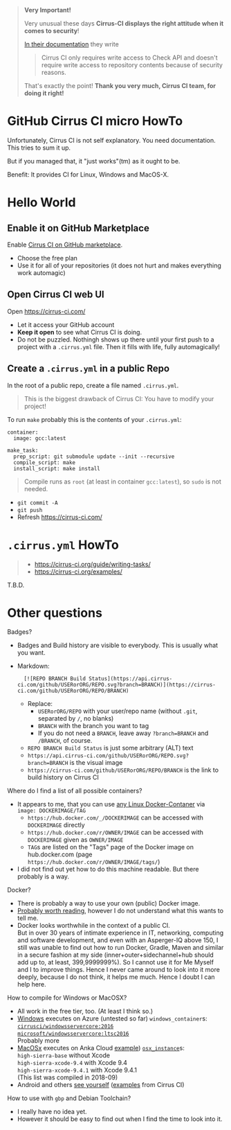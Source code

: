 > **Very Important!**
>
> Very unusual these days **Cirrus-CI displays the right attitude when it comes to security**!
>
> [In their documentation](https://cirrus-ci.org/examples/#release-assets) they write
>
> > Cirrus CI only requires write access to Check API and doesn't require write access to repository contents because of security reasons.
>
> That's exactly the point!  **Thank you very much, Cirrus CI team, for doing it right!**

# GitHub Cirrus CI micro HowTo

Unfortunately, Cirrus CI is not self explanatory.  You need documentation.  This tries to sum it up.

But if you managed that, it "just works"(tm) as it ought to be.

Benefit: It provides CI for Linux, Windows and MacOS-X.


# Hello World

## Enable it on GitHub Marketplace

Enable [Cirrus CI on GitHub marketplace](https://github.com/marketplace/cirrus-ci).
- Choose the free plan
- Use it for all of your repositories (it does not hurt and makes everything work automagic)

## Open Cirrus CI web UI

Open https://cirrus-ci.com/
- Let it access your GitHub account
- **Keep it open** to see what Cirrus CI is doing.
- Do not be puzzled.  Nothingh shows up there until your first push to a project with a `.cirrus.yml` file.  Then it fills with life, fully automagically!

## Create a `.cirrus.yml` in a public Repo

In the root of a public repo, create a file named `.cirrus.yml`.

> This is the biggest drawback of Cirrus CI:  You have to modify your project!

To run `make` probably this is the contents of your `.cirrus.yml`:

```
container:
  image: gcc:latest

make_task:
  prep_script: git submodule update --init --recursive
  compile_script: make
  install_script: make install
```

> Compile runs as `root` (at least in container `gcc:latest`), so `sudo` is not needed.

- `git commit -A`
- `git push`
- Refresh https://cirrus-ci.com/


# `.cirrus.yml` HowTo

> - https://cirrus-ci.org/guide/writing-tasks/
> - https://cirrus-ci.org/examples/

T.B.D.

# Other questions

Badges?

- Badges and Build history are visible to everybody.  This is usually what you want.
- Markdown:

        [![REPO BRANCH Build Status](https://api.cirrus-ci.com/github/USERorORG/REPO.svg?branch=BRANCH)](https://cirrus-ci.com/github/USERorORG/REPO/BRANCH)
    
  - Replace:
    - `USERorORG/REPO` with your user/repo name (without `.git`, separated by `/`, no blanks)
    - `BRANCH` with the branch you want to tag
    - If you do not need a `BRANCH`, leave away `?branch=BRANCH` and `/BRANCH`, of course.
  - `REPO BRANCH Build Status` is just some arbitrary (ALT) text
  - `https://api.cirrus-ci.com/github/USERorORG/REPO.svg?branch=BRANCH` is the visual image
  - `https://cirrus-ci.com/github/USERorORG/REPO/BRANCH` is the link to build history on Cirrus CI

Where do I find a list of all possible containers?

- It appears to me, that you can use [any Linux Docker-Contaner](https://hub.docker.com/explore/) via `image: DOCKERIMAGE/TAG`
  - `https://hub.docker.com/_/DOCKERIMAGE` can be accessed with `DOCKERIMAGE` directly
  - `https://hub.docker.com/r/OWNER/IMAGE` can be accessed with `DOCKERIMAGE` given as `OWNER/IMAGE`
  - `TAG`s are listed on the "Tags" page of the Docker image on hub.docker.com (page `https://hub.docker.com/r/OWNER/IMAGE/tags/`)
- I did not find out yet how to do this machine readable.  But there probably is a way.

Docker?

- There is probably a way to use your own (public) Docker image.
- [Probably worth reading](https://cirrus-ci.org/guide/docker-builder/), however I do not understand what this wants to tell me.
- Docker looks worthwhile in the context of a public CI.  
  But in over 30 years of intimate experience in IT, networking, computing and software development, and even with an Asperger-IQ above 150, I still was unable to find out how to run Docker, Gradle, Maven and similar in a secure fashion at my side (inner+outer+sidechannel+hub should add up to, at least, 399,9999999%).  So I cannot use it for Me Myself and I to improve things.  Hence I never came around to look into it more deeply, because I do not think, it helps me much.  Hence I doubt I can help here.

How to compile for Windows or MacOSX?

- All work in the free tier, too.  (At least I think so.)
- [Windows](https://cirrus-ci.org/guide/windows/) executes on Azure (untested so far) `windows_container`s:  
  [`cirrusci/windowsservercore:2016`](https://hub.docker.com/r/cirrusci/windowsservercore/tags/)  
  [`microsoft/windowsservercore:ltsc2016`](https://hub.docker.com/r/microsoft/windowsservercore/tags/)  
  Probably more
- [MacOSx](https://cirrus-ci.org/guide/macOS/) executes on Anka Cloud [example](https://github.com/hilbix/macshim/blob/dev/.cirrus.yml)) [`osx_instance`](https://github.com/cirruslabs/osx-images)s:  
  `high-sierra-base` without Xcode  
  `high-sierra-xcode-9.4` with Xcode 9.4  
  `high-sierra-xcode-9.4.1` with Xcode 9.4.1  
  (This list was compiled in 2018-09)
- Android and others [see yourself](https://hub.docker.com/u/cirrusci/) ([examples](https://cirrus-ci.org/examples/) from Cirrus CI)

How to use with `gbp` and Debian Toolchain?

- I really have no idea yet.
- However it should be easy to find out when I find the time to look into it.
